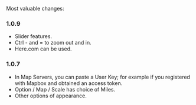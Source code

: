 Most valuable changes:

### 1.0.9
* Slider features.
* Ctrl - and = to zoom out and in.
* Here.com can be used.

### 1.0.7
* In Map Servers, you can paste a User Key; for example if you registered with Mapbox and obtained an access token.
* Option / Map / Scale has choice of Miles.
* Other options of appearance.
